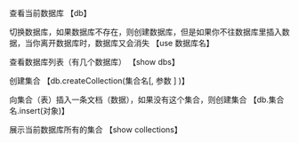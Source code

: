 查看当前数据库
【db】

切换数据库，如果数据库不存在，则创建数据库，但是如果你不往数据库里插入数据，当你离开数据库时，数据库又会消失
【use 数据库名】

查看数据库列表（有几个数据库）
【show dbs】

创建集合
【db.createCollection(集合名[,  参数 ] )】

向集合（表）插入一条文档（数据），如果没有这个集合，则创建集合
【db.集合名.insert(对象)】

展示当前数据库所有的集合
【show collections】